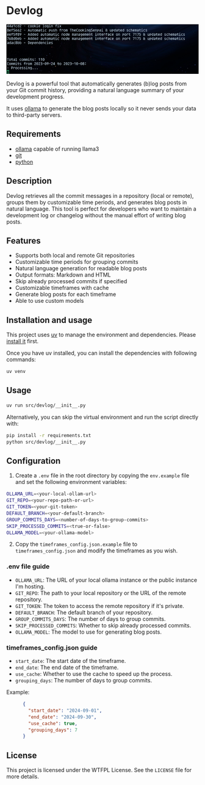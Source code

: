 # Devlog

![Devlog](./devlog.png)

Devlog is a powerful tool that automatically generates (b)log posts from your Git commit history, providing a natural language summary of your development progress.

It uses [ollama](https://github.com/ollama/ollama) to generate the blog posts locally so it never sends your data to third-party servers.

## Requirements

- [ollama](https://github.com/ollama/ollama) capable of running llama3
- [git](https://git-scm.com/)
- [python](https://www.python.org/)

## Description

Devlog retrieves all the commit messages in a repository (local or remote), groups them by customizable time periods, and generates blog posts in natural language. This tool is perfect for developers who want to maintain a development log or changelog without the manual effort of writing blog posts.

## Features

- Supports both local and remote Git repositories
- Customizable time periods for grouping commits
- Natural language generation for readable blog posts
- Output formats: Markdown and HTML
- Skip already processed commits if specified
- Customizable timeframes with cache
- Generate blog posts for each timeframe
- Able to use custom models

## Installation and usage

This project uses [uv](https://github.com/astral-sh/uv) to manage the environment and dependencies.
Please [install it](https://github.com/astral-sh/uv) first.

Once you have uv installed, you can install the dependencies with following commands:

```bash
uv venv
```

## Usage

```bash
uv run src/devlog/__init__.py
```

Alternatively, you can skip the virtual environment and run the script directly with:

```bash
pip install -r requirements.txt
python src/devlog/__init__.py
```

## Configuration

1. Create a `.env` file in the root directory by copying the `env.example` file and set the following environment variables:

```bash
OLLAMA_URL=<your-local-ollam-url>
GIT_REPO=<your-repo-path-or-url>
GIT_TOKEN=<your-git-token>
DEFAULT_BRANCH=<your-default-branch>
GROUP_COMMITS_DAYS=<number-of-days-to-group-commits>
SKIP_PROCESSED_COMMITS=<true-or-false>
OLLAMA_MODEL=<your-ollama-model>
```

2. Copy the `timeframes_config.json.example` file to `timeframes_config.json` and modify the timeframes as you wish.

### .env file guide

- `OLLAMA_URL`: The URL of your local ollama instance or the public instance I'm hosting.
- `GIT_REPO`: The path to your local repository or the URL of the remote repository.
- `GIT_TOKEN`: The token to access the remote repository if it's private.
- `DEFAULT_BRANCH`: The default branch of your repository.
- `GROUP_COMMITS_DAYS`: The number of days to group commits.
- `SKIP_PROCESSED_COMMITS`: Whether to skip already processed commits.
- `OLLAMA_MODEL`: The model to use for generating blog posts.


### timeframes_config.json guide

- `start_date`: The start date of the timeframe.
- `end_date`: The end date of the timeframe.
- `use_cache`: Whether to use the cache to speed up the process.
- `grouping_days`: The number of days to group commits.

Example:

```json
      {
        "start_date": "2024-09-01",
        "end_date": "2024-09-30",
        "use_cache": true,
        "grouping_days": 7
      }
```

## License

This project is licensed under the WTFPL License. See the `LICENSE` file for more details.